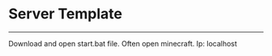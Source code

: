 # Server Template
-------------------------------------------
Download and open start.bat file.
Often open minecraft.
Ip: localhost
